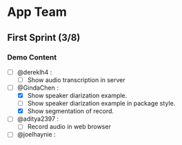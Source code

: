 # App Team

## First Sprint (3/8)

### Demo Content

- [ ] @dereklh4 :
  - [ ] Show audio transcription in server
- [ ] @GindaChen : 
  - [x] Show speaker diarization example.
  - [ ] Show speaker diarization example in package style.
  - [x] Show segmentation of record.
- [ ] @aditya2397 :  
  - [ ] Record audio in web browser
- [ ] @joelhaynie :  
